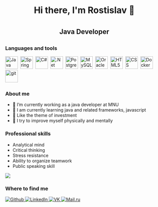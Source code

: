 <div id="header" align="center"> 
    <h1>Hi there, I'm Rostislav 👋<h1>
    <h2>Java Developer<h2>
</div>

### Languages and tools

<img src="https://cdn.jsdelivr.net/gh/devicons/devicon/icons/java/java-original-wordmark.svg"
title="Java" width="40" height="40"/>&nbsp;
<img src="https://cdn.jsdelivr.net/gh/devicons/devicon/icons/spring/spring-original-wordmark.svg"
title="Spring" width="40" height="40"/>&nbsp;
<img src="https://cdn.jsdelivr.net/gh/devicons/devicon/icons/csharp/csharp-original.svg"
title="C#" width="40" height="40"/>&nbsp;
<img src="https://cdn.jsdelivr.net/gh/devicons/devicon/icons/dotnetcore/dotnetcore-original.svg"
title=".Net Core" width="40" height="40"/>&nbsp;
<img src="https://cdn.jsdelivr.net/gh/devicons/devicon/icons/postgresql/postgresql-original-wordmark.svg"
title="PostgreSQL" width="40" height="40"/>&nbsp;
<img src="https://cdn.jsdelivr.net/gh/devicons/devicon/icons/mysql/mysql-original-wordmark.svg"
title="MySQL" width="40" height="40"/>&nbsp;
<img src="https://cdn.jsdelivr.net/gh/devicons/devicon/icons/oracle/oracle-original.svg"
title="Oracle" width="40" height="40"/>&nbsp;
<img src="https://cdn.jsdelivr.net/gh/devicons/devicon/icons/html5/html5-original-wordmark.svg"
title="HTML5" width="40" height="40"/>&nbsp;
<img src="https://cdn.jsdelivr.net/gh/devicons/devicon/icons/css3/css3-original-wordmark.svg"
title="CSS" width="40" height="40"/>&nbsp;
<img src="https://cdn.jsdelivr.net/gh/devicons/devicon/icons/docker/docker-original-wordmark.svg"
title="Docker" width="40" height="40"/>&nbsp;
<img src="https://cdn.jsdelivr.net/gh/devicons/devicon/icons/git/git-original-wordmark.svg"
title="git" width="40" height="40"/>&nbsp;



### About me

- 🔭 I’m currently working as a java developer at MNU
- 🌱 I am currently learning java and related frameworks, javascript
- 🤑 Like the theme of investment
- 💪 I try to improve myself physically and mentally


### Professional skills
- Analytical mind
- Critical thinking
- Stress resistance
- Ability to organize teamwork
- Public speaking skill


![](http://github-profile-summary-cards.vercel.app/api/cards/repos-per-language?username=Rost319&theme=default)

<h3>Where to find me</h3>
<p>
<a href="https://github.com/Rost319">
        <img src="https://camo.githubusercontent.com/cca71357fe98ec5f8cd6ebab9044ad2901f4b64ebda379ac81608ed9f1caa1a0/68747470733a2f2f696d672e736869656c64732e696f2f7374617469632f76313f7374796c653d666f722d7468652d6261646765266d6573736167653d47697448756226636f6c6f723d313831373137266c6f676f3d476974487562266c6f676f436f6c6f723d464646464646266c6162656c3d" alt="Github"/>
    </a>
<a href="https://www.linkedin.com/in/%D1%80%D0%BE%D1%81%D1%82%D0%B8%D1%81%D0%BB%D0%B0%D0%B2-%D0%BB%D0%BE%D0%B7%D0%BA%D0%BE/">
        <img src="https://camo.githubusercontent.com/12d696c039b7e718da27138d78a1a5e2dadcb331ad441652c1ce2df0d8f2ef41/68747470733a2f2f696d672e736869656c64732e696f2f7374617469632f76313f7374796c653d666f722d7468652d6261646765266d6573736167653d4c696e6b6564496e26636f6c6f723d304136364332266c6f676f3d4c696e6b6564496e266c6f676f436f6c6f723d464646464646266c6162656c3d" alt="LinkedIn"/>
    </a>
    <a href="https://vk.com/id33002578">
        <img src="https://camo.githubusercontent.com/ed2135313b8d5f71d9c7bdaff09e4906315a02fb0560c57a1c331e960d814ffc/68747470733a2f2f696d672e736869656c64732e696f2f7374617469632f76313f7374796c653d666f722d7468652d6261646765266d6573736167653d564b26636f6c6f723d303037374646266c6f676f3d564b266c6f676f436f6c6f723d464646464646266c6162656c3d" alt="VK"/>
    </a>
    <a href="mailto:Rostik319@mail.ru">
        <img src="https://camo.githubusercontent.com/f43e2b9c20bf265e910cc17342c03ff38342b322c41cf45ea3116e3494d99f67/68747470733a2f2f696d672e736869656c64732e696f2f7374617469632f76313f7374796c653d666f722d7468652d6261646765266d6573736167653d4d61696c2e527526636f6c6f723d303035464639266c6f676f3d4d61696c2e5275266c6f676f436f6c6f723d464646464646266c6162656c3d" alt="Mail.ru"/>
    </a>
</p>
